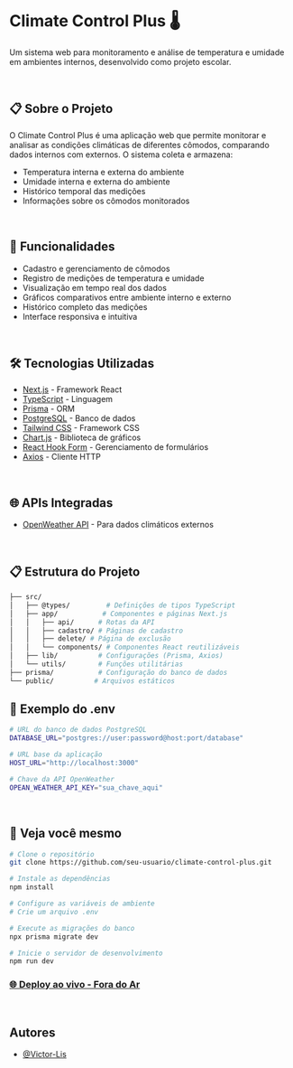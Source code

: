 # Climate Control Plus 🌡️

Um sistema web para monitoramento e análise de temperatura e umidade em ambientes internos, desenvolvido como projeto escolar.

<br>

## 📋 Sobre o Projeto

O Climate Control Plus é uma aplicação web que permite monitorar e analisar as condições climáticas de diferentes cômodos, comparando dados internos com externos. O sistema coleta e armazena:

- Temperatura interna e externa do ambiente
- Umidade interna e externa do ambiente 
- Histórico temporal das medições
- Informações sobre os cômodos monitorados

<br>

## 🚀 Funcionalidades

- Cadastro e gerenciamento de cômodos
- Registro de medições de temperatura e umidade
- Visualização em tempo real dos dados
- Gráficos comparativos entre ambiente interno e externo
- Histórico completo das medições
- Interface responsiva e intuitiva

<br>

## 🛠️ Tecnologias Utilizadas

- [Next.js](https://nextjs.org/) - Framework React
- [TypeScript](https://www.typescriptlang.org/) - Linguagem
- [Prisma](https://www.prisma.io/) - ORM
- [PostgreSQL](https://www.postgresql.org/) - Banco de dados
- [Tailwind CSS](https://tailwindcss.com/) - Framework CSS
- [Chart.js](https://www.chartjs.org/) - Biblioteca de gráficos
- [React Hook Form](https://react-hook-form.com/) - Gerenciamento de formulários
- [Axios](https://axios-http.com/) - Cliente HTTP

<br>

## 🌐 APIs Integradas

- [OpenWeather API](https://openweathermap.org/) - Para dados climáticos externos

<br>

## 📋 Estrutura do Projeto
```bash
├── src/
│   ├── @types/         # Definições de tipos TypeScript
│   ├── app/           # Componentes e páginas Next.js
│   │   ├── api/      # Rotas da API
│   │   ├── cadastro/ # Páginas de cadastro
│   │   ├── delete/ # Página de exclusão
│   │   └── components/ # Componentes React reutilizáveis
│   ├── lib/          # Configurações (Prisma, Axios)
│   └── utils/        # Funções utilitárias
├── prisma/           # Configuração do banco de dados
└── public/          # Arquivos estáticos
```

## 🔧 Exemplo do .env
```bash
# URL do banco de dados PostgreSQL
DATABASE_URL="postgres://user:password@host:port/database"

# URL base da aplicação
HOST_URL="http://localhost:3000"

# Chave da API OpenWeather
OPEAN_WEATHER_API_KEY="sua_chave_aqui"
```

<br>

## 👀 Veja você mesmo

```bash
# Clone o repositório
git clone https://github.com/seu-usuario/climate-control-plus.git

# Instale as dependências
npm install

# Configure as variáveis de ambiente
# Crie um arquivo .env

# Execute as migrações do banco
npx prisma migrate dev

# Inicie o servidor de desenvolvimento
npm run dev
```

### [🌐 Deploy ao vivo - Fora do Ar](https://climate-control-plus-by-dev-victor.vercel.app/)

<br>

## Autores
- [@Victor-Lis](https://github.com/Victor-Lis)
